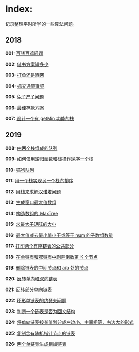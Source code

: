 # Index:

记录整理平时所学的一些算法问题。

## 2018

**001:** [百钱百鸡问题](src/001-百钱百鸡问题.md)

**002:** [借书方案知多少](src/002-借书方案知多少.md)

**003:** [打鱼还是晒网](src/003-打鱼还是晒网.md)

**004:** [抓交通肇事犯](src/004-抓交通肇事犯.md)

**005:** [兔子产子问题](src/005-兔子产子问题.md)

**006:** [最佳存款方案](src/006-最佳存款方案.md)

**007:** [设计一个有 getMin 功能的栈](src/007-设计一个有getMin功能的栈.md)

## 2019

**008:** [由两个栈组成的队列](src/008-由两个栈组成的队列.md)

**009:** [如何仅用递归函数和栈操作逆序一个栈](src/009-如何仅用递归函数和栈操作逆序一个栈.md)

**010:** [猫狗队列](src/010-猫狗队列.md)

**011:** [用一个栈实现另一个栈的排序](src/011-用一个栈实现另一个栈的排序.md)

**012:** [用栈来求解汉诺塔问题](src/012-用栈来求解汉诺塔问题.md)

**013:** [生成窗口最大值数组](src/013-生成窗口最大值数组.md)

**014:** [构造数组的 MaxTree](src/014-构造数组的MaxTree.md)

**015:** [求最大子矩阵的大小](src/015-求最大子矩阵的大小.md)

**016:** [最大值减去最小值小于或等于 num 的子数组数量](src/016-最大值减去最小值小于或等于num的子数组数量.md)

**017:** [打印两个有序链表的公共部分](src/017-打印两个有序链表的公共部分.md)

**018:** [在单链表和双链表中删除倒数第 K 个节点](src/018-在单链表和双链表中删除倒数第K个节点.md)

**019:** [删除链表的中间节点和 a/b 处的节点](src/019-删除链表的中间节点和a比b处的节点.md)

**020:** [反转单向和双向链表](src/020-反转单向和双向链表.md)

**021:** [反转部分单向链表](src/021-反转部分单向链表.md)

**022:** [环形单链表的约瑟夫问题](src/022-环形单链表的约瑟夫问题.md)

**023:** [判断一个链表是否为回文结构](src/023-判断一个链表是否为回文结构.md)

**024:** [将单向链表按某值划分成左边小、中间相等、右边大的形式](src/024-将单向链表按某值划分成左边小、中间相等、右边大的形式.md)

**025:** [复制含有随机指针节点的链表](src/025-复制含有随机指针节点的链表.md)

**026:** [两个单链表生成相加链表](src/026-两个单链表生成相加链表.md)

